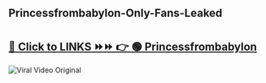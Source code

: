 
 ## Princessfrombabylon-Only-Fans-Leaked

# <h2><a href="https://clipsfans.com/Princessfrombabylon&ref=git">🔗 Click to LINKS ⏩⏩ 👉 🟢 Princessfrombabylon </a></h2>

<a href="https://clipsfans.com/Princessfrombabylon&ref=git" rel="nofollow" data-target="animated-image.originalLink"><img src="https://i.ibb.co.com/xMMVF88/686577567.gif" alt="Viral Video Original" style="max-width: 100%; display: inline-block;" data-target="animated-image.originalImage"></a>
